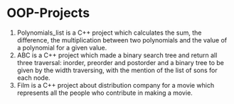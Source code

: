 # OOP-Projects
1. Polynomials_list is a C++ project which calculates the sum, the difference, the multiplication between two polynomials and the value of a polynomial for a given value.
2. ABC is a C++ project which made a binary search tree and return all three traversal: inorder, preorder and postorder and a binary tree to be given by the width traversing, with the mention of the list of sons for each node.
3. Film is a C++ project about distribution company for a movie which represents all the people who contribute in making a movie. 
